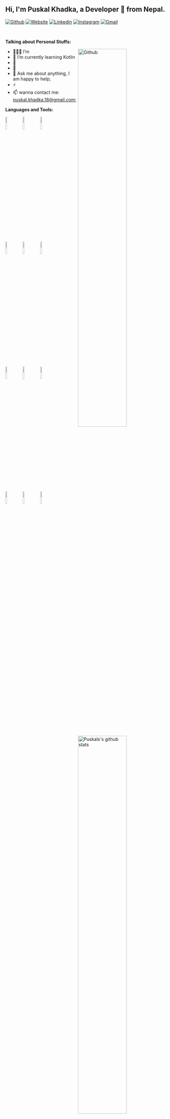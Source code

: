 ## Hi, I'm Puskal Khadka, a Developer 🚀 from Nepal.

[![Github](https://img.shields.io/badge/-Github-000?style=flat&logo=Github&logoColor=white)](https://github.com/puskal-khadka)
[![Website](https://img.shields.io/badge/-Website-37BC61?style=flat&logo=JSON&logoColor=white)](https://www.puskalkhadka.com.np)
[![Linkedin](https://img.shields.io/badge/-LinkedIn-blue?style=flat&logo=Linkedin&logoColor=white)](https://www.linkedin.com/in/puskal-khadka-910971188/)
[![Instagram](https://img.shields.io/badge/-Instagram-c13584?style=flat&labelColor=c13584&logo=instagram&logoColor=white)]()
[![Gmail](https://img.shields.io/badge/-Gmail-c14438?style=flat&logo=Gmail&logoColor=white)](mailto:puskal.khadka.18@gmail.com)

&nbsp;

**Talking about Personal Stuffs:**

<img width="55%" align="right" alt="Github" src="https://raw.githubusercontent.com/onimur/.github/master/.resources/git-header.svg" />

- 👨🏽‍💻 I’m
- 🌱 I’m currently learning Kotlin
- 👯 
- 🤔 
- 💬 Ask me about anything, I am happy to help;
- ⚡️ 
- 📫 wanna contact me: puskal.khadka.18@gmail.com;

**Languages and Tools:** 

<!-- Your github readme stats
You can use this api: https://github.com/anuraghazra/github-readme-stats
-->
<p>
  <a href="https://github.com/onimur/handle-path-oz">
    <img width="55%" align="right" alt="Puskals's github stats" src="https://github-readme-stats.vercel.app/api?username=puskal-khadka&show_icons=true&hide_border=true" />
  </a>

  <!--icon from https://www.vectorlogo.zone or https://simpleicons.org/-->
  <code><img width="10%" src="https://www.vectorlogo.zone/logos/android/android-ar21.svg"></code>
  <code><img width="10%" src="https://www.vectorlogo.zone/logos/java/java-ar21.svg"></code>
  <code><img width="10%" src="https://www.vectorlogo.zone/logos/kotlinlang/kotlinlang-ar21.svg"></code>
  <br />
  <code><img width="10%" src="https://www.vectorlogo.zone/logos/gradle/gradle-ar21.svg"></code>
  <code><img width="10%" src="https://www.vectorlogo.zone/logos/firebase/firebase-ar21.svg"></code>
  <code><img width="10%" src="https://www.vectorlogo.zone/logos/json/json-ar21.svg"></code>
  <br />
  <code><img width="10%" src="https://www.vectorlogo.zone/logos/mysql/mysql-ar21.svg"></code>
   <code><img width="10%" src="https://www.vectorlogo.zone/logos/git-scm/git-scm-ar21.svg"></code>
  <code><img width="10%" src="https://www.vectorlogo.zone/logos/sqlite/sqlite-ar21.svg"></code>
  <br />
  <code><img width="10%" src="https://www.vectorlogo.zone/logos/amazon_aws/amazon_aws-ar21.svg"></code>
  <code><img width="10%" src="https://www.vectorlogo.zone/logos/python/python-ar21.svg"></code>
  <code><img width="10%" src="https://www.vectorlogo.zone/logos/djangoproject/djangoproject-ar21.svg"></code>
</p>


<!--
<p align="center">
  <img alt="ViewCount" src="https://views.whatilearened.today/views/github/puskal-khadka/puskal-khadka.svg" />
</p>
-->


